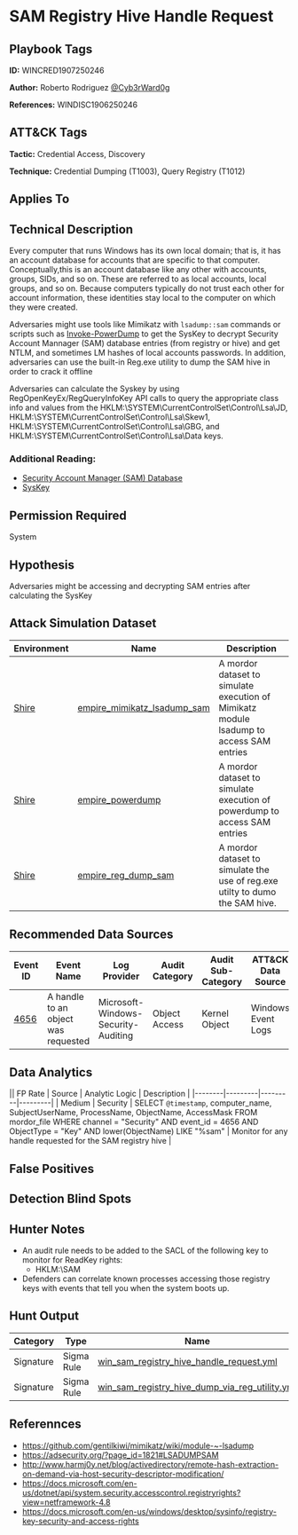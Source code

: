 # SAM Registry Hive Handle Request

## Playbook Tags

**ID:** WINCRED1907250246

**Author:** Roberto Rodriguez [@Cyb3rWard0g](https://twitter.com/Cyb3rWard0g)

**References:** WINDISC1906250246

## ATT&CK Tags

**Tactic:** Credential Access, Discovery

**Technique:** Credential Dumping (T1003), Query Registry (T1012)

## Applies To

## Technical Description

Every computer that runs Windows has its own local domain; that is, it has an account database for accounts that are specific to that computer. Conceptually,this is an account database like any other with accounts, groups, SIDs, and so on. These are referred to as local accounts, local groups, and so on. Because computers typically do not trust each other for account information, these identities stay local to the computer on which they were created.

Adversaries might use tools like Mimikatz with `lsadump::sam` commands or scripts such as [Invoke-PowerDump](https://github.com/EmpireProject/Empire/blob/master/data/module_source/credentials/Invoke-PowerDump.ps1) to get the SysKey to decrypt Security Account Mannager (SAM) database entries (from registry or hive) and get NTLM, and sometimes LM hashes of local accounts passwords. In addition, adversaries can use the built-in Reg.exe utility to dump the SAM hive in order to crack it offline

Adversaries can calculate the Syskey by using RegOpenKeyEx/RegQueryInfoKey API calls to query the appropriate class info and values from the HKLM:\SYSTEM\CurrentControlSet\Control\Lsa\JD, HKLM:\SYSTEM\CurrentControlSet\Control\Lsa\Skew1, HKLM:\SYSTEM\CurrentControlSet\Control\Lsa\GBG, and HKLM:\SYSTEM\CurrentControlSet\Control\Lsa\Data keys.

### Additional Reading:

* [Security Account Manager (SAM) Database](https://github.com/Cyb3rWard0g/ThreatHunter-Playbook/tree/master/library/security_account_manager_database.md)
* [SysKey](https://github.com/Cyb3rWard0g/ThreatHunter-Playbook/tree/master/library/syskey.md)

## Permission Required

System

## Hypothesis

Adversaries might be accessing and decrypting SAM entries after calculating the SysKey

## Attack Simulation Dataset

| Environment| Name | Description |
|--------|---------|---------|
| [Shire](https://github.com/Cyb3rWard0g/mordor/tree/acf9f6be6a386783a20139ceb2faf8146378d603/environment/shire) | [empire_mimikatz_lsadump_sam](https://github.com/Cyb3rWard0g/mordor/blob/master/small_datasets/windows/credential_access/credential_dumping_T1003/credentials_from_registry/empire_mimikatz_lsadump_sam.md) | A mordor dataset to simulate execution of Mimikatz module lsadump to access SAM entries |
| [Shire](https://github.com/Cyb3rWard0g/mordor/tree/acf9f6be6a386783a20139ceb2faf8146378d603/environment/shire) | [empire_powerdump](https://github.com/Cyb3rWard0g/mordor/blob/master/small_datasets/windows/credential_access/credential_dumping_T1003/credentials_from_registry/empire_powerdump.md) | A mordor dataset to simulate execution of powerdump to access SAM entries |
| [Shire](https://github.com/Cyb3rWard0g/mordor/tree/acf9f6be6a386783a20139ceb2faf8146378d603/environment/shire) | [empire_reg_dump_sam](https://github.com/Cyb3rWard0g/mordor/blob/master/small_datasets/windows/credential_access/credential_dumping_T1003/credentials_from_registry/empire_reg_dump_sam.md) | A mordor dataset to simulate the use of reg.exe utilty to dumo the SAM hive. |

## Recommended Data Sources

| Event ID | Event Name | Log Provider | Audit Category | Audit Sub-Category | ATT&CK Data Source |
|---------|---------|----------|----------|---------|---------|
| [4656](https://github.com/Cyb3rWard0g/OSSEM/blob/master/data_dictionaries/windows/security/events/event-4656.md) | A handle to an object was requested | Microsoft-Windows-Security-Auditing | Object Access | Kernel Object | Windows Event Logs |

## Data Analytics

|| FP Rate | Source | Analytic Logic | Description |
|--------|---------|---------|---------|
| Medium | Security | SELECT `@timestamp`, computer_name, SubjectUserName, ProcessName, ObjectName, AccessMask FROM mordor_file WHERE channel = "Security" AND event_id = 4656 AND ObjectType = "Key" AND lower(ObjectName) LIKE "%sam" | Monitor for any handle requested for the SAM registry hive |

## False Positives

## Detection Blind Spots

## Hunter Notes

* An audit rule needs to be added to the SACL of the following key to monitor for ReadKey rights:
    * HKLM:\SAM
* Defenders can correlate known processes accessing those registry keys with events that tell you when the system boots up.

## Hunt Output

| Category | Type | Name |
|--------|---------|---------|
| Signature | Sigma Rule | [win_sam_registry_hive_handle_request.yml](https://github.com/Cyb3rWard0g/ThreatHunter-Playbook/tree/master/signatures/sigma/win_sam_registry_hive_handle_request.yml) |
| Signature | Sigma Rule | [win_sam_registry_hive_dump_via_reg_utility.yml](https://github.com/Cyb3rWard0g/ThreatHunter-Playbook/tree/master/signatures/sigma/win_sam_registry_hive_dump_via_reg_utility.yml) |

## Referennces

* https://github.com/gentilkiwi/mimikatz/wiki/module-~-lsadump
* https://adsecurity.org/?page_id=1821#LSADUMPSAM
* http://www.harmj0y.net/blog/activedirectory/remote-hash-extraction-on-demand-via-host-security-descriptor-modification/
* https://docs.microsoft.com/en-us/dotnet/api/system.security.accesscontrol.registryrights?view=netframework-4.8
* https://docs.microsoft.com/en-us/windows/desktop/sysinfo/registry-key-security-and-access-rights